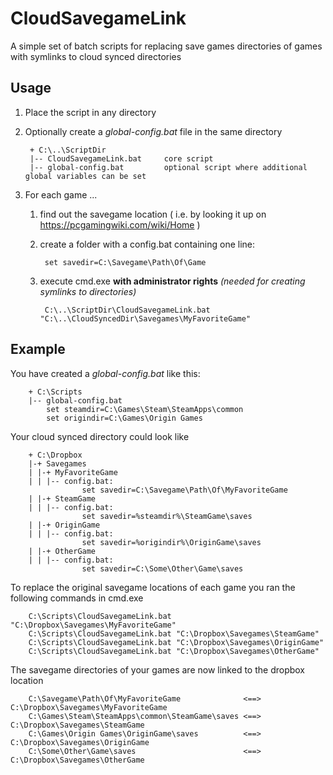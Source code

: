 # CloudSavegameLink

A simple set of batch scripts for replacing save games directories of games with symlinks to cloud synced directories

## Usage

1. Place the script in any directory
2. Optionally create a _global-config.bat_ file in the same directory

        + C:\..\ScriptDir  
        |-- CloudSavegameLink.bat     core script
        |-- global-config.bat         optional script where additional global variables can be set

2. For each game ...
    1. find out the savegame location ( i.e. by looking it up on https://pcgamingwiki.com/wiki/Home )
    2. create a folder with a config.bat containing one line:

            set savedir=C:\Savegame\Path\Of\Game

    3. execute cmd.exe **with administrator rights** _(needed for creating symlinks to directories)_

            C:\..\ScriptDir\CloudSavegameLink.bat "C:\..\CloudSyncedDir\Savegames\MyFavoriteGame"

## Example

You have created a _global-config.bat_ like this:

        + C:\Scripts
        |-- global-config.bat
            set steamdir=C:\Games\Steam\SteamApps\common
            set origindir=C:\Games\Origin Games

Your cloud synced directory could look like

        + C:\Dropbox
        |-+ Savegames
        | |-+ MyFavoriteGame
        | | |-- config.bat:
                    set savedir=C:\Savegame\Path\Of\MyFavoriteGame 
        | |-+ SteamGame
        | | |-- config.bat:
                    set savedir=%steamdir%\SteamGame\saves
        | |-+ OriginGame
        | | |-- config.bat:
                    set savedir=%origindir%\OriginGame\saves
        | |-+ OtherGame
        | | |-- config.bat:
                    set savedir=C:\Some\Other\Game\saves

To replace the original savegame locations of each game you ran the following commands in cmd.exe

        C:\Scripts\CloudSavegameLink.bat "C:\Dropbox\Savegames\MyFavoriteGame"
        C:\Scripts\CloudSavegameLink.bat "C:\Dropbox\Savegames\SteamGame"
        C:\Scripts\CloudSavegameLink.bat "C:\Dropbox\Savegames\OriginGame"
        C:\Scripts\CloudSavegameLink.bat "C:\Dropbox\Savegames\OtherGame"

The savegame directories of your games are now linked to the dropbox location

        C:\Savegame\Path\Of\MyFavoriteGame              <==> C:\Dropbox\Savegames\MyFavoriteGame
        C:\Games\Steam\SteamApps\common\SteamGame\saves <==> C:\Dropbox\Savegames\SteamGame
        C:\Games\Origin Games\OriginGame\saves          <==> C:\Dropbox\Savegames\OriginGame
        C:\Some\Other\Game\saves                        <==> C:\Dropbox\Savegames\OtherGame
